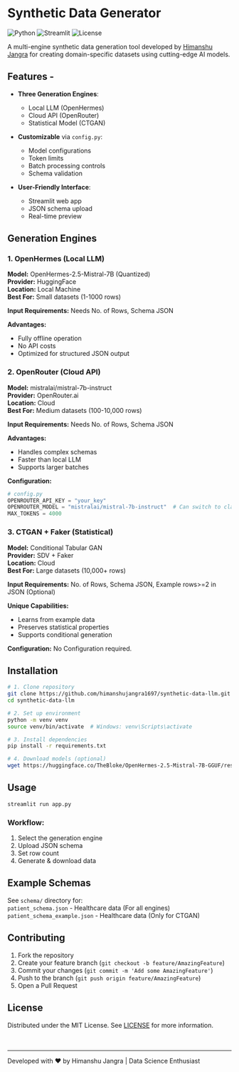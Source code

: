 # Synthetic Data Generator

![Python](https://img.shields.io/badge/Python-3.8+-blue.svg)
![Streamlit](https://img.shields.io/badge/Streamlit-1.28.0-FF4B4B.svg)
![License](https://img.shields.io/badge/License-MIT-green.svg)

A multi-engine synthetic data generation tool developed by [Himanshu Jangra](https://github.com/himanshujangra1697) for creating domain-specific datasets using cutting-edge AI models.

## Features -

- **Three Generation Engines**:
  - Local LLM (OpenHermes)
  - Cloud API (OpenRouter)
  - Statistical Model (CTGAN)
  
- **Customizable** via `config.py`:
  - Model configurations
  - Token limits
  - Batch processing controls
  - Schema validation

- **User-Friendly Interface**:
  - Streamlit web app
  - JSON schema upload
  - Real-time preview

## Generation Engines

### 1. OpenHermes (Local LLM)
**Model:** OpenHermes-2.5-Mistral-7B (Quantized)<br>
**Provider:** HuggingFace<br>
**Location:** Local Machine<br>
**Best For:** Small datasets (1-1000 rows)<br>

**Input Requirements:** Needs No. of Rows, Schema JSON

**Advantages:**
- Fully offline operation
- No API costs
- Optimized for structured JSON output

### 2. OpenRouter (Cloud API)
**Model:** mistralai/mistral-7b-instruct<br>
**Provider:** OpenRouter.ai<br>
**Location:** Cloud<br>
**Best For:** Medium datasets (100-10,000 rows)<br>

**Input Requirements:** Needs No. of Rows, Schema JSON

**Advantages:**
- Handles complex schemas
- Faster than local LLM
- Supports larger batches

**Configuration:**
```python
# config.py
OPENROUTER_API_KEY = "your_key"
OPENROUTER_MODEL = "mistralai/mistral-7b-instruct"  # Can switch to claude-2, GPT-4, Llama2, etc.
MAX_TOKENS = 4000
```

### 3. CTGAN + Faker (Statistical)
**Model:** Conditional Tabular GAN<br>
**Provider:** SDV + Faker<br>
**Location:** Cloud<br>
**Best For:** Large datasets (10,000+ rows)<br>

**Input Requirements:** No. of Rows, Schema JSON, Example rows>=2 in JSON (Optional)

**Unique Capabilities:**
- Learns from example data
- Preserves statistical properties
- Supports conditional generation

**Configuration:**
No Configuration required.

## Installation

```bash
# 1. Clone repository
git clone https://github.com/himanshujangra1697/synthetic-data-llm.git
cd synthetic-data-llm

# 2. Set up environment
python -m venv venv
source venv/bin/activate  # Windows: venv\Scripts\activate

# 3. Install dependencies
pip install -r requirements.txt

# 4. Download models (optional)
wget https://huggingface.co/TheBloke/OpenHermes-2.5-Mistral-7B-GGUF/resolve/main/openhermes-2.5-mistral-7b.Q4_K_M.gguf -P models/
```

## Usage

```bash
streamlit run app.py
```

### Workflow:

1. Select the generation engine
2. Upload JSON schema
3. Set row count
4. Generate & download data

## Example Schemas

See `schema/` directory for:<br>
`patient_schema.json` - Healthcare data (For all engines)<br>
`patient_schema_example.json` - Healthcare data (Only for CTGAN)

## Contributing

1. Fork the repository
2. Create your feature branch (`git checkout -b feature/AmazingFeature`)
3. Commit your changes (`git commit -m 'Add some AmazingFeature'`)
4. Push to the branch (`git push origin feature/AmazingFeature`)
5. Open a Pull Request

## License

Distributed under the MIT License. See [LICENSE](LICENSE) for more information.<br><br><br>

---

Developed with ❤️ by Himanshu Jangra | Data Science Enthusiast
